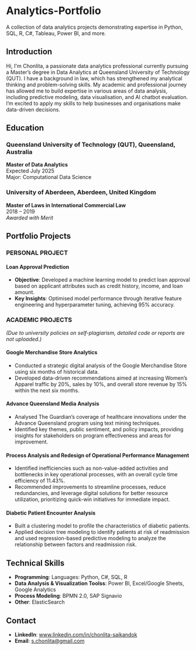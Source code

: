 # Analytics-Portfolio
A collection of data analytics projects demonstrating expertise in Python, SQL, R, C#, Tableau, Power BI, and more.

## Introduction

Hi, I'm Chonlita, a passionate data analytics professional currently pursuing a Master’s degree in Data Analytics at Queensland University of Technology (QUT). I have a background in law, which has strengthened my analytical thinking and problem-solving skills. My academic and professional journey has allowed me to build expertise in various areas of data analysis, including predictive modeling, data visualisation, and AI chatbot evaluation. I’m excited to apply my skills to help businesses and organisations make data-driven decisions.

## Education

### Queensland University of Technology (QUT), Queensland, Australia  
**Master of Data Analytics**  
Expected July 2025  
Major: Computational Data Science

### University of Aberdeen, Aberdeen, United Kingdom  
**Master of Laws in International Commercial Law**  
2018 – 2019  
*Awarded with Merit*

## Portfolio Projects

### PERSONAL PROJECT

#### Loan Approval Prediction
- **Objective**: Developed a machine learning model to predict loan approval based on applicant attributes such as credit history, income, and loan amount.  
- **Key Insights**: Optimised model performance through iterative feature engineering and hyperparameter tuning, achieving 95% accuracy.

### ACADEMIC PROJECTS
*(Due to university policies on self-plagiarism, detailed code or reports are not uploaded.)*

#### Google Merchandise Store Analytics  
- Conducted a strategic digital analysis of the Google Merchandise Store using six months of historical data.  
- Developed data-driven recommendations aimed at increasing Women’s Apparel traffic by 20%, sales by 10%, and overall store revenue by 15% within the next six months.  

#### Advance Queensland Media Analysis  
- Analysed The Guardian’s coverage of healthcare innovations under the Advance Queensland program using text mining techniques.  
- Identified key themes, public sentiment, and policy impacts, providing insights for stakeholders on program effectiveness and areas for improvement. 

#### Process Analysis and Redesign of Operational Performance Management  
- Identified inefficiencies such as non-value-added activities and bottlenecks in key operational processes, with an overall cycle time efficiency of 11.43%.  
- Recommended improvements to streamline processes, reduce redundancies, and leverage digital solutions for better resource utilization, prioritizing quick-win initiatives for immediate impact.  

#### Diabetic Patient Encounter Analysis  
- Built a clustering model to profile the characteristics of diabetic patients.  
- Applied decision tree modeling to identify patients at risk of readmission and used regression-based predictive modeling to analyze the relationship between factors and readmission risk.  

## Technical Skills

- **Programming**: Languages: Python, C#, SQL, R
- **Data Analysis & Visualization Toolss**: Power BI, Excel/Google Sheets, Google Analytics
- **Process Modeling**: BPMN 2.0, SAP Signavio
- **Other**: ElasticSearch  

## Contact

- **LinkedIn**: www.linkedin.com/in/chonlita-saikandok
- **Email**: s.chonlita@gmail.com
